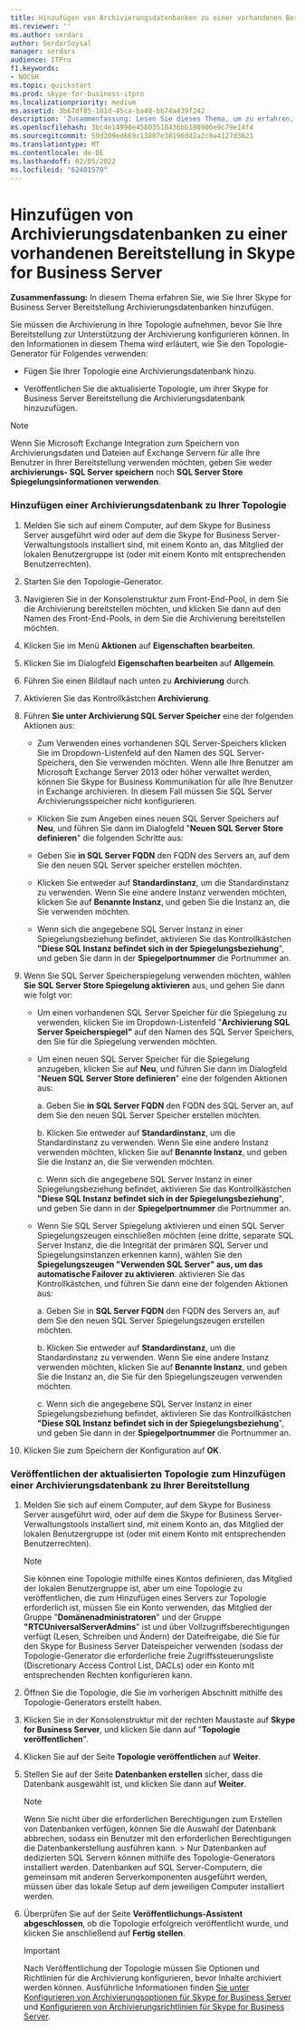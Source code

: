 ```yaml
---
title: Hinzufügen von Archivierungsdatenbanken zu einer vorhandenen Bereitstellung in Skype for Business Server
ms.reviewer: ''
ms.author: serdars
author: SerdarSoysal
manager: serdars
audience: ITPro
f1.keywords:
- NOCSH
ms.topic: quickstart
ms.prod: skype-for-business-itpro
ms.localizationpriority: medium
ms.assetid: 3b67df85-181d-45ca-ba48-bb74a439f242
description: 'Zusammenfassung: Lesen Sie dieses Thema, um zu erfahren, wie Sie Ihrer Skype for Business Server Bereitstellung Archivierungsdatenbanken hinzufügen.'
ms.openlocfilehash: 3bc4e14998e45803518436bb180906e9c79e14f4
ms.sourcegitcommit: 59d209ed669c13807e38196dd2a2c0a4127d3621
ms.translationtype: MT
ms.contentlocale: de-DE
ms.lasthandoff: 02/05/2022
ms.locfileid: "62401579"
---
```

# <a name="add-archiving-databases-to-an-existing-deployment-in-skype-for-business-server"></a>Hinzufügen von Archivierungsdatenbanken zu einer vorhandenen Bereitstellung in Skype for Business Server
 
**Zusammenfassung:** In diesem Thema erfahren Sie, wie Sie Ihrer Skype for Business Server Bereitstellung Archivierungsdatenbanken hinzufügen.
  
Sie müssen die Archivierung in Ihre Topologie aufnehmen, bevor Sie Ihre Bereitstellung zur Unterstützung der Archivierung konfigurieren können. In den Informationen in diesem Thema wird erläutert, wie Sie den Topologie-Generator für Folgendes verwenden:
  
- Fügen Sie Ihrer Topologie eine Archivierungsdatenbank hinzu.
    
- Veröffentlichen Sie die aktualisierte Topologie, um ihrer Skype for Business Server Bereitstellung die Archivierungsdatenbank hinzuzufügen.
    
> [!NOTE]
> Wenn Sie Microsoft Exchange Integration zum Speichern von Archivierungsdaten und Dateien auf Exchange Servern für alle Ihre Benutzer in Ihrer Bereitstellung verwenden möchten, geben Sie weder **archivierungs- SQL Server speichern** noch **SQL Server Store Spiegelungsinformationen verwenden**.
  
### <a name="add-an-archiving-database-to-your-topology"></a>Hinzufügen einer Archivierungsdatenbank zu Ihrer Topologie

1. Melden Sie sich auf einem Computer, auf dem Skype for Business Server ausgeführt wird oder auf dem die Skype for Business Server-Verwaltungstools installiert sind, mit einem Konto an, das Mitglied der lokalen Benutzergruppe ist (oder mit einem Konto mit entsprechenden Benutzerrechten).
    
2. Starten Sie den Topologie-Generator.
    
3. Navigieren Sie in der Konsolenstruktur zum Front-End-Pool, in dem Sie die Archivierung bereitstellen möchten, und klicken Sie dann auf den Namen des Front-End-Pools, in dem Sie die Archivierung bereitstellen möchten.
    
4. Klicken Sie im Menü **Aktionen** auf **Eigenschaften bearbeiten**. 
    
5. Klicken Sie im Dialogfeld **Eigenschaften bearbeiten** auf **Allgemein**.
    
6. Führen Sie einen Bildlauf nach unten zu **Archivierung** durch.
    
7. Aktivieren Sie das Kontrollkästchen **Archivierung**.
    
8. Führen **Sie unter Archivierung SQL Server Speicher** eine der folgenden Aktionen aus:
    
   - Zum Verwenden eines vorhandenen SQL Server-Speichers klicken Sie im Dropdown-Listenfeld auf den Namen des SQL Server-Speichers, den Sie verwenden möchten. Wenn alle Ihre Benutzer am Microsoft Exchange Server 2013 oder höher verwaltet werden, können Sie Skype for Business Kommunikation für alle Ihre Benutzer in Exchange archivieren. In diesem Fall müssen Sie SQL Server Archivierungsspeicher nicht konfigurieren.
    
   - Klicken Sie zum Angeben eines neuen SQL Server Speichers auf **Neu**, und führen Sie dann im Dialogfeld "**Neuen SQL Server Store definieren**" die folgenden Schritte aus:
    
   - Geben Sie **in SQL Server FQDN** den FQDN des Servers an, auf dem Sie den neuen SQL Server speicher erstellen möchten.
    
   - Klicken Sie entweder auf **Standardinstanz**, um die Standardinstanz zu verwenden. Wenn Sie eine andere Instanz verwenden möchten, klicken Sie auf **Benannte Instanz**, und geben Sie die Instanz an, die Sie verwenden möchten.
    
   - Wenn sich die angegebene SQL Server Instanz in einer Spiegelungsbeziehung befindet, aktivieren Sie das Kontrollkästchen **"Diese SQL Instanz befindet sich in der Spiegelungsbeziehung**", und geben Sie dann in der **Spiegelportnummer** die Portnummer an.
    
9. Wenn Sie SQL Server Speicherspiegelung verwenden möchten, wählen **Sie SQL Server Store Spiegelung aktivieren** aus, und gehen Sie dann wie folgt vor:
    
   - Um einen vorhandenen SQL Server Speicher für die Spiegelung zu verwenden, klicken Sie im Dropdown-Listenfeld "**Archivierung SQL Server Speicherspiegel"** auf den Namen des SQL Server Speichers, den Sie für die Spiegelung verwenden möchten.
    
   - Um einen neuen SQL Server Speicher für die Spiegelung anzugeben, klicken Sie auf **Neu**, und führen Sie dann im Dialogfeld "**Neuen SQL Server Store definieren**" eine der folgenden Aktionen aus:
    
     a. Geben Sie **in SQL Server FQDN** den FQDN des SQL Server an, auf dem Sie den neuen SQL Server Speicher erstellen möchten.
    
     b. Klicken Sie entweder auf **Standardinstanz**, um die Standardinstanz zu verwenden. Wenn Sie eine andere Instanz verwenden möchten, klicken Sie auf **Benannte Instanz**, und geben Sie die Instanz an, die Sie verwenden möchten.
    
     c. Wenn sich die angegebene SQL Server Instanz in einer Spiegelungsbeziehung befindet, aktivieren Sie das Kontrollkästchen **"Diese SQL Instanz befindet sich in der Spiegelungsbeziehung**", und geben Sie dann in der **Spiegelportnummer** die Portnummer an.
    
   - Wenn Sie SQL Server Spiegelung aktivieren und einen SQL Server Spiegelungszeugen einschließen möchten (eine dritte, separate SQL Server Instanz, die die Integrität der primären SQL Server und Spiegelungsinstanzen erkennen kann), wählen Sie den **Spiegelungszeugen "Verwenden SQL Server" aus, um das automatische Failover zu aktivieren**.  aktivieren Sie das Kontrollkästchen, und führen Sie dann eine der folgenden Aktionen aus:
    
     a. Geben Sie in **SQL Server FQDN** den FQDN des Servers an, auf dem Sie den neuen SQL Server Spiegelungszeugen erstellen möchten.
    
     b. Klicken Sie entweder auf **Standardinstanz**, um die Standardinstanz zu verwenden. Wenn Sie eine andere Instanz verwenden möchten, klicken Sie auf **Benannte Instanz**, und geben Sie die Instanz an, die Sie für den Spiegelungszeugen verwenden möchten.
    
     c. Wenn sich die angegebene SQL Server Instanz in einer Spiegelungsbeziehung befindet, aktivieren Sie das Kontrollkästchen **"Diese SQL Instanz befindet sich in der Spiegelungsbeziehung**", und geben Sie dann in der **Spiegelportnummer** die Portnummer an.
    
10. Klicken Sie zum Speichern der Konfiguration auf **OK**.
    
### <a name="publish-the-updated-topology-to-add-an-archiving-database-to-your-deployment"></a>Veröffentlichen der aktualisierten Topologie zum Hinzufügen einer Archivierungsdatenbank zu Ihrer Bereitstellung

1. Melden Sie sich auf einem Computer, auf dem Skype for Business Server ausgeführt wird, oder auf dem die Skype for Business Server-Verwaltungstools installiert sind, mit einem Konto an, das Mitglied der lokalen Benutzergruppe ist (oder mit einem Konto mit entsprechenden Benutzerrechten).
    
    > [!NOTE]
    > Sie können eine Topologie mithilfe eines Kontos definieren, das Mitglied der lokalen Benutzergruppe ist, aber um eine Topologie zu veröffentlichen, die zum Hinzufügen eines Servers zur Topologie erforderlich ist, müssen Sie ein Konto verwenden, das Mitglied der Gruppe "**Domänenadministratoren**" und der Gruppe **"RTCUniversalServerAdmins**" ist und über Vollzugriffsberechtigungen verfügt (Lesen,  Schreiben und Ändern) der Dateifreigabe, die Sie für den Skype for Business Server Dateispeicher verwenden (sodass der Topologie-Generator die erforderliche freie Zugriffssteuerungsliste (Discretionary Access Control List, DACLs) oder ein Konto mit entsprechenden Rechten konfigurieren kann.
  
2. Öffnen Sie die Topologie, die Sie im vorherigen Abschnitt mithilfe des Topologie-Generators erstellt haben.
    
3. Klicken Sie in der Konsolenstruktur mit der rechten Maustaste auf **Skype for Business Server**, und klicken Sie dann auf "**Topologie veröffentlichen**".
    
4. Klicken Sie auf der Seite **Topologie veröffentlichen** auf **Weiter**.
    
5. Stellen Sie auf der Seite **Datenbanken erstellen** sicher, dass die Datenbank ausgewählt ist, und klicken Sie dann auf **Weiter**. 
    
    > [!NOTE]
    > Wenn Sie nicht über die erforderlichen Berechtigungen zum Erstellen von Datenbanken verfügen, können Sie die Auswahl der Datenbank abbrechen, sodass ein Benutzer mit den erforderlichen Berechtigungen die Datenbankerstellung ausführen kann. > Nur Datenbanken auf dedizierten SQL Servern können mithilfe des Topologie-Generators installiert werden. Datenbanken auf SQL Server-Computern, die gemeinsam mit anderen Serverkomponenten ausgeführt werden, müssen über das lokale Setup auf dem jeweiligen Computer installiert werden. 
  
6. Überprüfen Sie auf der Seite **Veröffentlichungs-Assistent abgeschlossen**, ob die Topologie erfolgreich veröffentlicht wurde, und klicken Sie anschließend auf **Fertig stellen**.
    
    > [!IMPORTANT]
    > Nach Veröffentlichung der Topologie müssen Sie Optionen und Richtlinien für die Archivierung konfigurieren, bevor Inhalte archiviert werden können. Ausführliche Informationen finden [Sie unter Konfigurieren von Archivierungsoptionen für Skype for Business Server](configure-archiving-options.md) und [Konfigurieren von Archivierungsrichtlinien für Skype for Business Server](configure-archiving-policies.md). 
  

